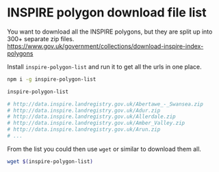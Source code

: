 # INSPIRE polygon download file list

You want to download all the INSPIRE polygons, but they are split up into 300+ separate zip files.
https://www.gov.uk/government/collections/download-inspire-index-polygons

Install `inspire-polygon-list` and run it to get all the urls in one place.

```sh
npm i -g inspire-polygon-list

inspire-polygon-list

# http://data.inspire.landregistry.gov.uk/Abertawe_-_Swansea.zip
# http://data.inspire.landregistry.gov.uk/Adur.zip
# http://data.inspire.landregistry.gov.uk/Allerdale.zip
# http://data.inspire.landregistry.gov.uk/Amber_Valley.zip
# http://data.inspire.landregistry.gov.uk/Arun.zip
# ...

```

From the list you could then use `wget` or similar to download them all.

```sh
wget $(inspire-polygon-list)
```

